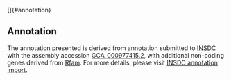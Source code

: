 []{#annotation}

Annotation
----------

The annotation presented is derived from annotation submitted to
[INSDC](http://www.insdc.org) with the assembly accession
[GCA\_000977415.2](http://www.ebi.ac.uk/ena/data/view/GCA_000977415.2),
with additional non-coding genes derived from
[Rfam](http://rfam.xfam.org/). For more details, please visit [INSDC
annotation
import](http://ensemblgenomes.org/info/data/insdc_annotation).
